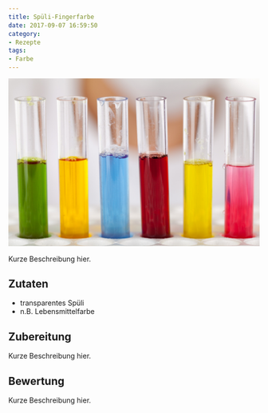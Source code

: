 ```yaml
---
title: Spüli-Fingerfarbe
date: 2017-09-07 16:59:50
category:
- Rezepte
tags: 
- Farbe
---
```


![test image](/images/test.jpg)

Kurze Beschreibung hier.

## Zutaten
- transparentes Spüli
- n.B. Lebensmittelfarbe

## Zubereitung

Kurze Beschreibung hier.

## Bewertung

Kurze Beschreibung hier.